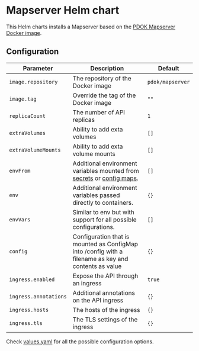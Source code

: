 # Mapserver Helm chart

This Helm charts installs a Mapserver based on the [PDOK Mapserver Docker image](https://github.com/PDOK/mapserver-docker).

## Configuration

| Parameter | Description | Default |
| --------- | ----------- | ------- |
| `image.repository` | The repository of the Docker image | `pdok/mapserver` |
| `image.tag` | Override the tag of the Docker image | `""` |
| `replicaCount` | The number of API replicas | `1` |
| `extraVolumes` | Ability to add exta volumes | `[]` |
| `extraVolumeMounts` | Ability to add exta volume mounts | `[]` |
| `envFrom` | Additional environment variables mounted from [secrets](https://kubernetes.io/docs/concepts/configuration/secret/#using-secrets-as-environment-variables) or [config maps](https://kubernetes.io/docs/tasks/configure-pod-container/configure-pod-configmap/#configure-all-key-value-pairs-in-a-configmap-as-container-environment-variables). | `[]` |
| `env` | Additional environment variables passed directly to containers. | `{}` |
| `envVars` | Similar to env but with support for all possible configurations. | `[]` |
| `config` | Configuration that is mounted as ConfigMap into /config with a filename as key and contents as value | `{}` |
| `ingress.enabled` | Expose the API through an ingress | `true` |
| `ingress.annotations` | Additional annotations on the API ingress | `{}` |
| `ingress.hosts` | The hosts of the ingress | `{}` |
| `ingress.tls` | The TLS settings of the ingress | `{}` |

Check [values.yaml](./values.yaml) for all the possible configuration options.
